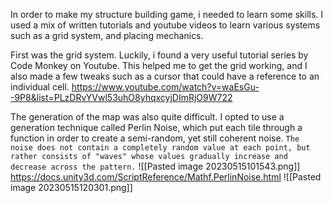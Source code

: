 In order to make my structure building game, i needed to learn some skills. I used a mix of written tutorials and youtube videos to learn various systems such as a grid system, and placing mechanics.

First was the grid system. Luckily, i found a very useful tutorial series by Code Monkey on Youtube. This helped me to get the grid working, and I also made a few tweaks such as a cursor that could have a reference to an individual cell.
https://www.youtube.com/watch?v=waEsGu--9P8&list=PLzDRvYVwl53uhO8yhqxcyjDImRjO9W722

The generation of the map was also quite difficult. I opted to use a generation technique called Perlin Noise, which put each tile through a function in order to create a semi-random, yet still coherent noise.
`The noise does not contain a completely random value at each point, but rather consists of "waves" whose values gradually increase and decrease across the pattern.`
![[Pasted image 20230515101543.png]]
https://docs.unity3d.com/ScriptReference/Mathf.PerlinNoise.html
![[Pasted image 20230515120301.png]]